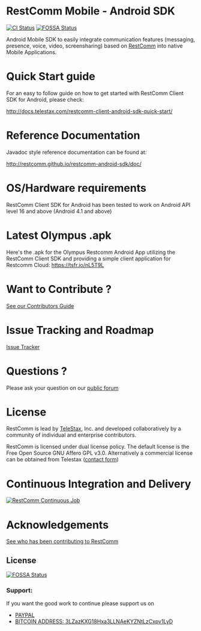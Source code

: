RestComm Mobile - Android SDK
================


[![CI Status](http://img.shields.io/travis/RestComm/restcomm-android-sdk.svg?style=flat)](https://travis-ci.org/RestComm/restcomm-android-sdk)
[![FOSSA Status](https://app.fossa.io/api/projects/git%2Bhttps%3A%2F%2Fgithub.com%2FRestComm%2Frestcomm-android-sdk.svg?type=shield)](https://app.fossa.io/projects/git%2Bhttps%3A%2F%2Fgithub.com%2FRestComm%2Frestcomm-android-sdk?ref=badge_shield)

Android Mobile SDK to easily integrate communication features (messaging, presence, voice, video, screensharing) based on [RestComm](http://restcomm.com/) into native Mobile Applications.

Quick Start guide
================

For an easy to follow guide on how to get started with RestComm Client SDK for Android, please check:

http://docs.telestax.com/restcomm-client-android-sdk-quick-start/

Reference Documentation
================

Javadoc style reference documentation can be found at:

http://restcomm.github.io/restcomm-android-sdk/doc/

OS/Hardware requirements
================

RestComm Client SDK for Android has been tested to work on Android API level 16 and above (Android 4.1 and above)

Latest Olympus .apk
=============================

Here's the .apk for the Olympus Restcomm Android App utilizing the RestComm Client SDK and providing a simple client application for Restcomm Cloud: https://tsfr.io/nL5T9L

Want to Contribute ? 
========
[See our Contributors Guide](https://github.com/Restcomm/RestComm-Core/wiki/Contribute-to-RestComm)

Issue Tracking and Roadmap
========
[Issue Tracker](https://github.com/Restcomm/restcomm-android-sdk/issues)

Questions ?
========
Please ask your question on our [public forum](http://groups.google.com/group/restcomm)

License
========

RestComm is lead by [TeleStax](http://www.telestax.com/), Inc. and developed collaboratively by a community of individual and enterprise contributors.

RestComm is licensed under dual license policy. The default license is the Free Open Source GNU Affero GPL v3.0. Alternatively a commercial license can be obtained from Telestax ([contact form](http://www.telestax.com/contactus/#InquiryForm))

Continuous Integration and Delivery
========
[![RestComm Continuous Job](http://www.cloudbees.com/sites/default/files/Button-Built-on-CB-1.png)](https://mobicents.ci.cloudbees.com/job/RestComm/)

Acknowledgements
========
[See who has been contributing to RestComm](http://www.telestax.com/opensource/acknowledgments/)


## License
[![FOSSA Status](https://app.fossa.io/api/projects/git%2Bhttps%3A%2F%2Fgithub.com%2FRestComm%2Frestcomm-android-sdk.svg?type=large)](https://app.fossa.io/projects/git%2Bhttps%3A%2F%2Fgithub.com%2FRestComm%2Frestcomm-android-sdk?ref=badge_large)
### Support:

If you want the good work to continue please support us on

* [PAYPAL](https://www.paypal.me/ishandutta2007)
* [BITCOIN ADDRESS: 3LZazKXG18Hxa3LLNAeKYZNtLzCxpv1LyD](https://www.coinbase.com/join/5a8e4a045b02c403bc3a9c0c)
